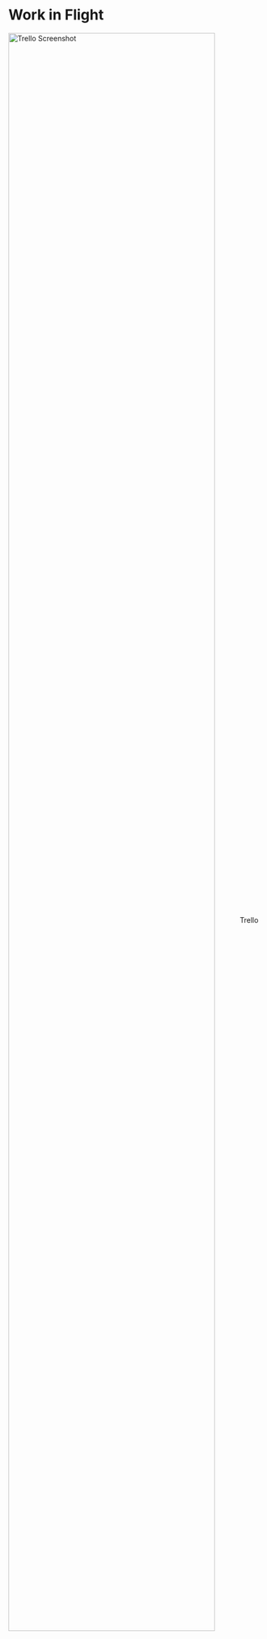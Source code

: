 <!SLIDE>
# Work in Flight

<img alt="Trello Screenshot" align=center width="90%" src="image/_images/trello_1.png">
Trello
